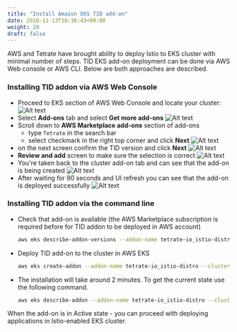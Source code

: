 ```yaml
---
title: "Install Amazon EKS TID add-on"
date: 2018-11-13T16:36:43+09:00
weight: 20
draft: false
---
```


AWS and Tetrate have brought ability to deploy Istio to EKS cluster with minimal number of steps. TID EKS add-on deployment can be done via AWS Web console or AWS CLI. Below are both approaches are described.

### Installing TID addon via AWS Web Console

- Proceed to EKS section of AWS Web Console and locate your cluster:
![Alt text](/images/tetrate-istio-distro/Addon_UI_1.png "EKS screen")
- Select **Add-ons** tab and select **Get more add-ons**
![Alt text](/images/tetrate-istio-distro/Addon_UI_2.png "Add-ons tab")
- Scroll down to **AWS Marketplace add-ons** section of add-ons
    - type `Tetrate` in the search bar
    - select checkmark in the right top corner and click **Next**
![Alt text](/images/tetrate-istio-distro/Addon_UI_3.png "Selecting TID add-on")
- on the next screen confirm the TID version and click **Next**
![Alt text](/images/tetrate-istio-distro/Addon_UI_4.png "Confirming version")
- **Review and add** screen to make sure the selection is correct
![Alt text](/images/tetrate-istio-distro/Addon_UI_5.png "Review and Add screen")
- You're taken back to the cluster add-on tab and can see that the add-on is being created
![Alt text](/images/tetrate-istio-distro/Addon_UI_6.png "Creating stage")
- After waiting for 90 seconds and UI refresh you can see that the add-on is deployed successfully
![Alt text](/images/tetrate-istio-distro/Addon_UI_7.png "Active stage")

### Installing TID addon via the command line

- Check that add-on is available (the AWS Marketplace subscription is required before for TID addon to be deployed in AWS account)

    ```sh
    aws eks describe-addon-versions --addon-name tetrate-io_istio-distro 
    ```

- Deploy TID add-on to the cluster in AWS EKS

    ```sh
    aws eks create-addon --addon-name tetrate-io_istio-distro --cluster-name <CLUSTER_NAME>
    ```

- The installation will take around 2 minutes. To get the current state use the following command. 

    ```sh
    aws eks describe-addon --addon-name tetrate-io_istio-distro --cluster-name <CLUSTER_NAME>
    ```

When the add-on is in Active state - you can proceed with deploying applications in Istio-enabled EKS cluster.
